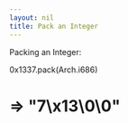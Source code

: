 ```yaml
---
layout: nil
title: Pack an Integer
---
```


Packing an Integer:

   0x1337.pack(Arch.i686)
   # => "7\x13\0\0"

